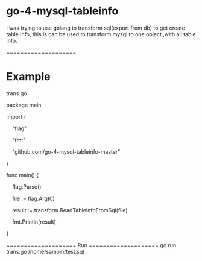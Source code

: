 go-4-mysql-tableinfo
====================

i was trying to use golang to transform sql(export from db) to get create table info, this is can be used to transform mysql to one object ,with all table info.

====================

Example
====================
<p>trans.go</p>
<p>package main</p>

<p>import (</p>
<p>&nbsp;&nbsp;&nbsp;&nbsp;"flag"</p>
<p>&nbsp;&nbsp;&nbsp;&nbsp;"fmt"</p>
<p>&nbsp;&nbsp;&nbsp;&nbsp;"github.com/go-4-mysql-tableinfo-master"</p>
<p>)</p>


<p>func main() {</p>
<p>&nbsp;&nbsp;&nbsp;&nbsp;flag.Parse()</p>
<p>&nbsp;&nbsp;&nbsp;&nbsp;file := flag.Arg(0)  </p>
<p>&nbsp;&nbsp;&nbsp;&nbsp;result := transform.ReadTableInfoFromSql(file)</p>
<p>&nbsp;&nbsp;&nbsp;&nbsp;fmt.Println(result)</p>
<p>}</p>
====================
Run
====================
go run trans.go /home/samoin/test.sql
